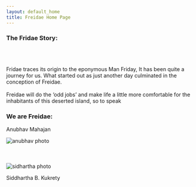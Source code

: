 ```yaml
---
layout: default_home
title: Freidae Home Page
---
```

<div class="col-md-6">
    <h3 id="about-hdr"><b>The Fridae Story:</b></h3>
    <br><br>
    <p id="about-cont-1">Fridae traces its origin to the eponymous Man Friday,  It has been quite a journey for us. What started out as just another day culminated in the conception of Freidae.<br><br>Freidae will do the ‘odd jobs’ and make life a little more comfortable for the inhabitants of this deserted island, so to speak</p>
</div>
<div class="col-md-6">
    <h3 id="about-hdr"><b>We are Freidae: </b></h3>
    <p id="about-ppl-1">Anubhav Mahajan</p><img class="about-ppl-ph" alt="anubhav photo" src="/freidae/data/img/anu_photo.png"><br><br><br><br>
    <img class="about-ppl-ph" alt="sidhartha photo" src="/freidae/data/img/sid_photo.png"><p id="about-ppl-2">Siddhartha B. Kukrety</p>
</div>
<br><br>
